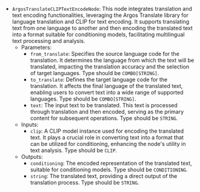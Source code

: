 - `ArgosTranslateCLIPTextEncodeNode`: This node integrates translation and text encoding functionalities, leveraging the Argos Translate library for language translation and CLIP for text encoding. It supports translating text from one language to another and then encoding the translated text into a format suitable for conditioning models, facilitating multilingual text processing and analysis.
    - Parameters:
        - `from_translate`: Specifies the source language code for the translation. It determines the language from which the text will be translated, impacting the translation accuracy and the selection of target languages. Type should be `COMBO[STRING]`.
        - `to_translate`: Defines the target language code for the translation. It affects the final language of the translated text, enabling users to convert text into a wide range of supported languages. Type should be `COMBO[STRING]`.
        - `text`: The input text to be translated. This text is processed through translation and then encoded, serving as the primary content for subsequent operations. Type should be `STRING`.
    - Inputs:
        - `clip`: A CLIP model instance used for encoding the translated text. It plays a crucial role in converting text into a format that can be utilized for conditioning, enhancing the node's utility in text analysis. Type should be `CLIP`.
    - Outputs:
        - `conditioning`: The encoded representation of the translated text, suitable for conditioning models. Type should be `CONDITIONING`.
        - `string`: The translated text, providing a direct output of the translation process. Type should be `STRING`.
